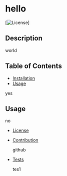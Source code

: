 # hello
  [![License](https://img.shields.io/badge/License-GPL-blue.svg)]

## Description

  world

## Table of Contents

* [Installation](#installation)
* [Usage](#usage)
  
yes

## Usage

  no

  
* [License](#license)


* [Contribution](#contrubution)

  github

* [Tests](#test)

  tes1
  
